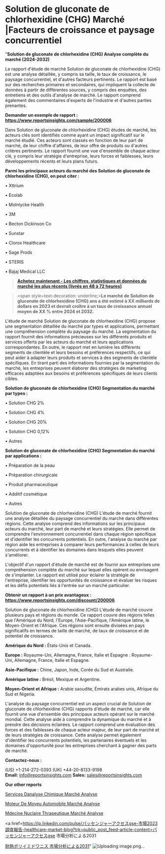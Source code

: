 # Solution de gluconate de chlorhexidine (CHG) Marché |Facteurs de croissance et paysage concurrentiel

"<strong>Solution de gluconate de chlorhexidine (CHG) Analyse complète du marché (2024-2032)</strong>

Le rapport d'étude de marché Solution de gluconate de chlorhexidine (CHG) est une analyse détaillée, y compris sa taille, le taux de croissance, le paysage concurrentiel, et d'autres facteurs pertinents. Le rapport est basé sur des recherches primaires et secondaires, qui impliquent la collecte de données à partir de différentes sources, y compris des enquêtes, des entretiens et des outils d'analyse de marché. Le rapport comprend également des commentaires d'experts de l'industrie et d'autres parties prenantes.

<strong>Demander un exemple de rapport : </strong><strong><a href=https://www.reportsinsights.com/sample/200006>https://www.reportsinsights.com/sample/200006</a></strong>

Dans Solution de gluconate de chlorhexidine (CHG) études de marché, les acteurs clés sont identifiés comme ayant un impact significatif sur le marché étudié. Ces acteurs sont classés en fonction de leur part de marché, de leur chiffre d'affaires, de leur offre de produits ou d'autres critères pertinents. Le rapport fournit une vue d'ensemble de chaque acteur clé, y compris leur stratégie d'entreprise, leurs forces et faiblesses, leurs développements récents et leurs plans futurs.

<strong>Parmi les principaux acteurs du marché des Solution de gluconate de chlorhexidine (CHG), on peut citer :</strong>

• Xttrium

• Ecolab

• Molnlycke Health

• 3M

• Becton Dickinson Co

• Sunstar

• Clorox Healthcare

• Sage Prods

• STERIS

• Bajaj Medical LLC

<blockquote><a href=https://reportsinsights.com/buynow/200006><span style=text-decoration: underline;><strong>Achetez maintenant - Les chiffres, statistiques et données du marché les plus récents [livrés en 48 à 72 heures]</strong></span></a></blockquote>
<blockquote>
<div class=group w-full text-gray-800 dark:text-gray-100 border-b border-black/10 dark:border-gray-900/50 bg-gray-50 dark:bg-[#444654]>
<div class=flex p-4 gap-4 text-base md:gap-6 md:max-w-2xl lg:max-w-xl xl:max-w-3xl md:py-6 lg:px-0 m-auto>
<div class=relative flex flex-col w-[calc(100%-50px)] gap-1 md:gap-3 lg:w-[calc(100%-115px)]>
<div class=flex flex-grow flex-col gap-3>
<div class=min-h-[20px] flex flex-col items-start gap-4 whitespace-pre-wrap break-words>
<div class=result-streaming markdown prose w-full break-words dark:prose-invert light>

<span style=text-decoration: underline;><strong>Le marché de Solution de gluconate de chlorhexidine (CHG) ans a été estimé à XX milliards de dollars en 2023 et devrait croître à un taux de croissance annuel moyen de XX % entre 2024 et 2032.</strong></span>

</div>
</div>
</div>
</div>
</div>
</div></blockquote>
L'étude de marché Solution de gluconate de chlorhexidine (CHG) propose une segmentation détaillée du marché par types et applications, permettant une compréhension complète du paysage du marché. La segmentation du rapport fournit des informations précieuses sur les différents produits et services offerts par les acteurs du marché et leurs applications correspondantes. En outre, le rapport met en lumière les différents segments de clientèle et leurs besoins et préférences respectifs, ce qui peut aider à adapter leurs produits et services à des segments de clientèle spécifiques. En tirant parti des informations fournies par la segmentation du marché, les entreprises peuvent élaborer des stratégies de marketing efficaces adaptées aux besoins et préférences spécifiques de leurs clients cibles.

<strong>Solution de gluconate de chlorhexidine (CHG) Segmentation du marché par types :</strong>

• Solution CHG 2%

• Solution CHG 4%

• Solution CHG 20%

• Solution CHG 0,12%

• Autres

<strong>Solution de gluconate de chlorhexidine (CHG) Segmentation du marché par applications :</strong>

• Préparation de la peau

• Préparation chirurgicale

• Produit pharmaceutique

• Additif cosmétique

• Autres

Solution de gluconate de chlorhexidine (CHG) L'étude de marché fournit une analyse détaillée du paysage concurrentiel du marché dans différentes régions. Cette analyse comprend des informations sur les principaux acteurs du marché, leur part de marché et leurs stratégies. Elle permet de comprendre l'environnement concurrentiel dans chaque région spécifique et d'identifier les concurrents potentiels. En outre, l'analyse du marché par région aide les entreprises à comparer leurs performances à celles de leurs concurrents et à identifier les domaines dans lesquels elles peuvent s'améliorer.

L'objectif d'un rapport d'étude de marché est de fournir aux entreprises une compréhension complète du marché sur lequel elles opèrent ou envisagent de s'implanter. Le rapport est utilisé pour éclairer la stratégie de l'entreprise, identifier les opportunités de croissance et évaluer les risques et les défis potentiels liés à l'entrée sur un marché particulier.

<strong>Obtenir un rapport à un prix avantageux : <a href=https://www.reportsinsights.com/discount/200006>https://www.reportsinsights.com/discount/200006</a></strong>

Solution de gluconate de chlorhexidine (CHG) L'étude de marché couvre plusieurs pays et régions du monde. Ce rapport couvre des régions telles que l'Amérique du Nord, l'Europe, l'Asie-Pacifique, l'Amérique latine, le Moyen-Orient et l'Afrique. Ces régions sont ensuite divisées en pays significatifs en termes de taille de marché, de taux de croissance et de potentiel de croissance.

<strong>Amérique du Nord :</strong> États-Unis et Canada.

<strong>Europe :</strong> Royaume-Uni, Allemagne, France, Italie et Espagne : Royaume-Uni, Allemagne, France, Italie et Espagne.

<strong>Asie-Pacifique :</strong> Chine, Japon, Inde, Corée du Sud et Australie.

<strong>Amérique latine :</strong> Brésil, Mexique et Argentine.

<strong>Moyen-Orient et Afrique :</strong> Arabie saoudite, Émirats arabes unis, Afrique du Sud et Nigeria.

L'analyse du paysage concurrentiel est un aspect crucial de Solution de gluconate de chlorhexidine (CHG) rapports d'étude de marché, car elle fournit une vue d'ensemble des principaux acteurs opérant sur le marché mondial. Cette analyse aide à comprendre la dynamique du marché et à prendre des décisions éclairées. Le rapport comprend une évaluation des forces et des faiblesses de chaque acteur majeur, de leur part de marché et de leurs stratégies de croissance. Cette analyse permet également d'identifier les concurrents potentiels, les partenaires éventuels et les domaines d'opportunité pour les entreprises cherchant à gagner des parts de marché.

<strong>Contactez-nous :</strong>

(US) +1-214-272-0393
(UK) +44-20-8133-9198
<strong>Email:</strong> <a>info@reportsinsights.com</a>
<strong>Sales:</strong> <a>sales@reportsinsights.com</a>

<strong>Our other reports</strong>

<a href=https://www.linkedin.com/pulse/services-danalyse-chimique-march%C3%A9domaines-de-fkecf/>Services Danalyse Chimique Marché Analyse</a>

<a href=https://www.linkedin.com/pulse/moteur-de-moyeu-automobile-march%C3%A9-analyse-des-qkdxf/>Moteur De Moyeu Automobile Marché Analyse</a>

<a href=https://www.linkedin.com/pulse/m%C3%A9decine-nucl%C3%A9aire-th%C3%A9rapeutique-march%C3%A9-2024-wmp9f/>Mdecine Nuclaire Thrapeutique Marché Analyse</a>

<a href=https://jp.linkedin.com/pulse/パッセンジャーアクセスgse-市場2023調査報告-healthcare-market-blog?trk=public_post_feed-article-content>パッセンジャーアクセスgse 市場分析による2031</a>

<a href=https://www.linkedin.com/pulse/耐熱ポリイミドワニス-市場2023topベンダーによる新しい調査-reportsinsights-pvt-ltd/>耐熱ポリイミドワニス 市場分析による2031</a>"
![Uploading image.png…]()
